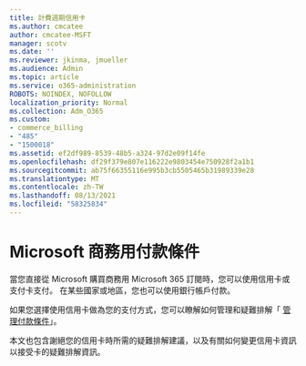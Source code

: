 ```yaml
---
title: 計費週期信用卡
ms.author: cmcatee
author: cmcatee-MSFT
manager: scotv
ms.date: ''
ms.reviewer: jkinma, jmueller
ms.audience: Admin
ms.topic: article
ms.service: o365-administration
ROBOTS: NOINDEX, NOFOLLOW
localization_priority: Normal
ms.collection: Adm_O365
ms.custom:
- commerce_billing
- "485"
- "1500018"
ms.assetid: ef2df989-8539-48b5-a324-97d2e09f14fe
ms.openlocfilehash: df29f379e807e116222e9803454e750928f2a1b1
ms.sourcegitcommit: ab75f66355116e995b3cb5505465b31989339e28
ms.translationtype: MT
ms.contentlocale: zh-TW
ms.lasthandoff: 08/13/2021
ms.locfileid: "58325834"
---
```

# <a name="payment-methods-for-microsoft-for-business"></a>Microsoft 商務用付款條件

當您直接從 Microsoft 購買商務用 Microsoft 365 訂閱時，您可以使用信用卡或支付卡支付。 在某些國家或地區，您也可以使用銀行帳戶付款。
  
如果您選擇使用信用卡做為您的支付方式，您可以瞭解如何管理和疑難排解「 [管理付款條件](https://docs.microsoft.com/microsoft-365/commerce/billing-and-payments/manage-payment-methods)」。
  
本文也包含謝絕您的信用卡時所需的疑難排解建議，以及有關如何變更信用卡資訊以接受卡的疑難排解資訊。